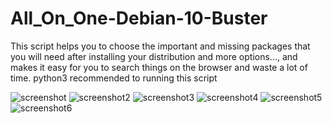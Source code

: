 # All_On_One-Debian-10-Buster
This script helps you to choose the important and missing packages that you will need after installing your distribution and more options..., and makes it easy for you to search things on the browser and waste a lot of time.
python3 recommended to running this script

![screenshot](https://user-images.githubusercontent.com/61606593/89473589-89c07300-d783-11ea-8dcc-09ccda64512b.png)
![screenshot2](https://user-images.githubusercontent.com/61606593/89474394-c3927900-d785-11ea-9bc3-d92dabacd729.png)
![screenshot3](https://user-images.githubusercontent.com/61606593/89474402-c7260000-d785-11ea-8ded-d2ae92d920b0.png)
![screenshot4](https://user-images.githubusercontent.com/61606593/89474405-c8efc380-d785-11ea-8124-7b4cc5b114e0.png)
![screenshot5](https://user-images.githubusercontent.com/61606593/89474406-ca20f080-d785-11ea-9e4f-e3c0861f2be2.png)
![screenshot6](https://user-images.githubusercontent.com/61606593/89474409-cb521d80-d785-11ea-9ff4-b5d3a001805d.png)
